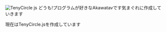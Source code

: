 ![TenyCircle js](https://user-images.githubusercontent.com/127651665/235331324-625ce393-bd92-436a-ae75-680ae696961b.svg)
どうも!プログラムが好きなAkawatavです気まぐれに作成していきます

現在はTenyCircle.jsを作成しています
<!---
Akawatav/Akawatav is a ✨ special ✨ repository because its `README.md` (this file) appears on your GitHub profile.
You can click the Preview link to take a look at your changes.
--->
